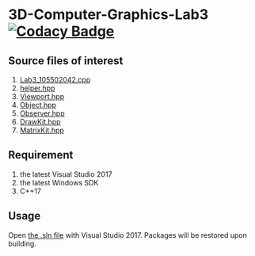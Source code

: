 # 3D-Computer-Graphics-Lab3 [![Codacy Badge](https://api.codacy.com/project/badge/Grade/b3c62815d857459a8732a9339be889de)](https://www.codacy.com?utm_source=github.com&amp;utm_medium=referral&amp;utm_content=rZhBoYao/3D-Computer-Graphics-Lab3&amp;utm_campaign=Badge_Grade)
## Source files of interest
1. [Lab3_105502042.cpp](2019CG_Lab3_105502042/2019CG_Lab3_105502042/Lab3_105502042.cpp)  
1. [helper.hpp](2019CG_Lab3_105502042/2019CG_Lab3_105502042/helper.hpp)  
1. [Viewport.hpp](2019CG_Lab3_105502042/2019CG_Lab3_105502042/Viewport.hpp)  
1. [Object.hpp](2019CG_Lab3_105502042/2019CG_Lab3_105502042/Object.hpp)  
1. [Observer.hpp](2019CG_Lab3_105502042/2019CG_Lab3_105502042/Observer.hpp)  
1. [DrawKit.hpp](2019CG_Lab3_105502042/2019CG_Lab3_105502042/DrawKit.hpp)  
1. [MatrixKit.hpp](2019CG_Lab3_105502042/2019CG_Lab3_105502042/MatrixKit.hpp)  
## Requirement
1. the latest Visual Studio 2017
1. the latest Windows SDK
1. C++17
## Usage
Open [the .sln file](2019CG_Lab3_105502042/2019CG_Lab3_105502042.sln) with Visual Studio 2017. Packages will be restored upon building.
